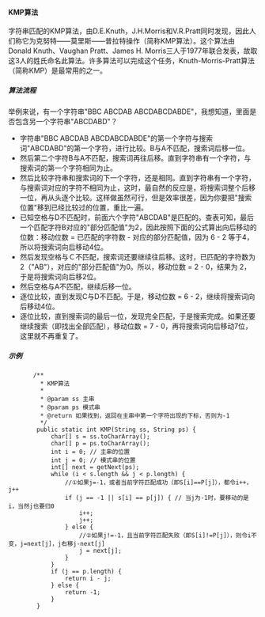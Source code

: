 #### KMP算法
字符串匹配的KMP算法，由D.E.Knuth，J.H.Morris和V.R.Pratt同时发现，因此人们称它为克努特——莫里斯——普拉特操作（简称KMP算法）。这个算法由Donald Knuth、Vaughan Pratt、James H. Morris三人于1977年联合发表，故取这3人的姓氏命名此算法。许多算法可以完成这个任务，Knuth-Morris-Pratt算法（简称KMP）是最常用的之一。
##### 算法流程
举例来说，有一个字符串"BBC ABCDAB ABCDABCDABDE"，我想知道，里面是否包含另一个字符串"ABCDABD"？
* 字符串"BBC ABCDAB ABCDABCDABDE"的第一个字符与搜索词"ABCDABD"的第一个字符，进行比较。B与A不匹配，搜索词后移一位。
* 然后第二个字符B与A不匹配，搜索词再往后移。直到字符串有一个字符，与搜索词的第一个字符相同为止。
* 然后比较字符串和搜索词的下一个字符，还是相同。直到字符串有一个字符，与搜索词对应的字符不相同为止，这时，最自然的反应是，将搜索词整个后移一位，再从头逐个比较。这样做虽然可行，但是效率很差，因为你要把"搜索位置"移到已经比较过的位置，重比一遍。
* 已知空格与D不匹配时，前面六个字符"ABCDAB"是匹配的。查表可知，最后一个匹配字符B对应的"部分匹配值"为2，因此按照下面的公式算出向后移动的位数：移动位数 = 已匹配的字符数 - 对应的部分匹配值，因为 6 - 2 等于4，所以将搜索词向后移动4位。
* 然后发现空格与Ｃ不匹配，搜索词还要继续往后移。这时，已匹配的字符数为2（"AB"），对应的"部分匹配值"为0。所以，移动位数 = 2 - 0，结果为 2，于是将搜索词向后移2位。
* 然后空格与A不匹配，继续后移一位。
* 逐位比较，直到发现C与D不匹配。于是，移动位数 = 6 - 2，继续将搜索词向后移动4位。
* 逐位比较，直到搜索词的最后一位，发现完全匹配，于是搜索完成。如果还要继续搜索（即找出全部匹配），移动位数 = 7 - 0，再将搜索词向后移动7位，这里就不再重复了。
##### 示例
           /**
             * KMP算法
             *
             * @param ss 主串
             * @param ps 模式串
             * @return 如果找到，返回在主串中第一个字符出现的下标，否则为-1
             */
            public static int KMP(String ss, String ps) {
                char[] s = ss.toCharArray();
                char[] p = ps.toCharArray();
                int i = 0; // 主串的位置
                int j = 0; // 模式串的位置
                int[] next = getNext(ps);
                while (i < s.length && j < p.length) {
                    //①如果j=-1，或者当前字符匹配成功（即S[i]==P[j]），都令i++，j++
                    if (j == -1 || s[i] == p[j]) { // 当j为-1时，要移动的是i，当然j也要归0
                        i++;
                        j++;
                    } else {
                        //②如果j!=-1，且当前字符匹配失败（即S[i]!=P[j]），则令i不变，j=next[j]，j右移j-next[j]
                        j = next[j];
                    }
                }
                if (j == p.length) {
                    return i - j;
                } else {
                    return -1;
                }
            }
